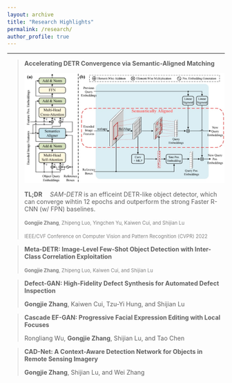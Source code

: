 ```yaml
---
layout: archive
title: "Research Highlights"
permalink: /research/
author_profile: true
---
```



<style>
firstauthor { color: gray; font-weight: bold; font-size: 0.8em}
author { color: gray; font-size: 0.8em}
venue { color: gray; font-size: 0.8em}
</style>


------


> **Accelerating DETR Convergence via Semantic-Aligned Matching**
>
> <img src="/images/SAM-DETR.jpg" alt="drawing" width="550"/>
>
> **TL;DR**&emsp; _SAM-DETR_ is an efficeint DETR-like object detector, which can converge wihtin 12 epochs and outperform the strong Faster R-CNN (w/ FPN) baselines.
>
> <firstauthor>Gongjie Zhang</firstauthor><author>, Zhipeng Luo, Yingchen Yu, Kaiwen Cui, and Shijian Lu</author>
>
> <venue>IEEE/CVF Conference on Computer Vision and Pattern Recognition (CVPR) 2022</venue>



> **Meta-DETR: Image-Level Few-Shot Object Detection with Inter-Class Correlation Exploitation**
>
>  
> <firstauthor>Gongjie Zhang</firstauthor><author>, Zhipeng Luo, Kaiwen Cui, and Shijian Lu</author>


> **Defect-GAN: High-Fidelity Defect Synthesis for Automated Defect Inspection**
>  
> **Gongjie Zhang**, Kaiwen Cui, Tzu-Yi Hung, and Shijian Lu


> **Cascade EF-GAN: Progressive Facial Expression Editing with Local Focuses**
>  
> Rongliang Wu, **Gongjie Zhang**, Shijian Lu, and Tao Chen


> **CAD-Net: A Context-Aware Detection Network for Objects in Remote Sensing Imagery**
>  
> **Gongjie Zhang**, Shijian Lu, and Wei Zhang